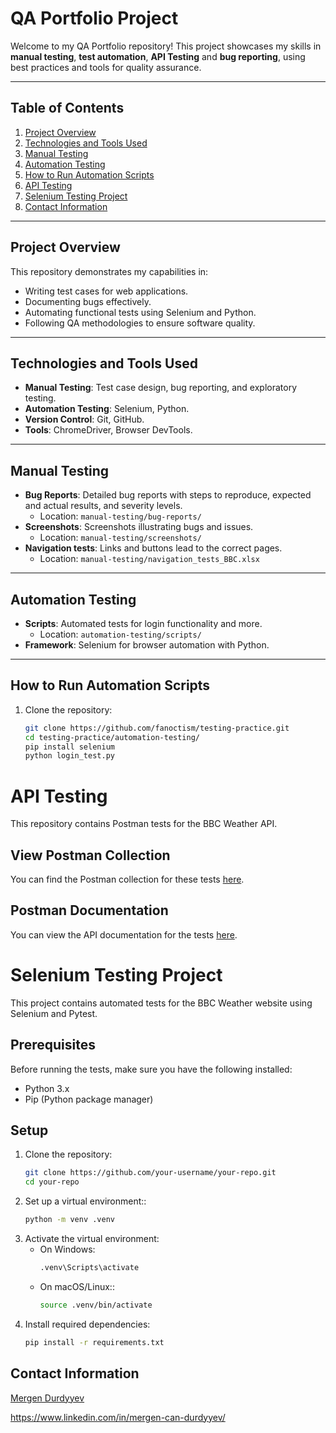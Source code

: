 # **QA Portfolio Project**

Welcome to my QA Portfolio repository! This project showcases my skills in **manual testing**, **test automation**, **API Testing** and **bug reporting**, using best practices and tools for quality assurance.

---

## **Table of Contents**
1. [Project Overview](#project-overview)
2. [Technologies and Tools Used](#technologies-and-tools-used)
3. [Manual Testing](#manual-testing)
4. [Automation Testing](#automation-testing)
5. [How to Run Automation Scripts](#how-to-run-automation-scripts)
6. [API Testing](#API-Testing)
7. [Selenium Testing Project](#Selenium-Testing-Project)
8. [Contact Information](#contact-information)

---

## **Project Overview**
This repository demonstrates my capabilities in:
- Writing test cases for web applications.
- Documenting bugs effectively.
- Automating functional tests using Selenium and Python.
- Following QA methodologies to ensure software quality.

---

## **Technologies and Tools Used**
- **Manual Testing**: Test case design, bug reporting, and exploratory testing.
- **Automation Testing**: Selenium, Python.
- **Version Control**: Git, GitHub.
- **Tools**: ChromeDriver, Browser DevTools.

---

## **Manual Testing**
- **Bug Reports**: Detailed bug reports with steps to reproduce, expected and actual results, and severity levels.  
  - Location: `manual-testing/bug-reports/`
- **Screenshots**: Screenshots illustrating bugs and issues.  
  - Location: `manual-testing/screenshots/`
- **Navigation tests**: Links and buttons lead to the correct pages.  
  - Location: `manual-testing/navigation_tests_BBC.xlsx`

---

## **Automation Testing**
- **Scripts**: Automated tests for login functionality and more.  
  - Location: `automation-testing/scripts/`
- **Framework**: Selenium for browser automation with Python.

---

## **How to Run Automation Scripts**
1. Clone the repository:  
   ```bash
   git clone https://github.com/fanoctism/testing-practice.git
   cd testing-practice/automation-testing/
   pip install selenium
   python login_test.py
   
# API Testing

This repository contains Postman tests for the BBC Weather API.

## View Postman Collection
You can find the Postman collection for these tests [here](/API%20Testing/BBC_Weather_API_Testing.postman_collection.json).

## Postman Documentation
You can view the API documentation for the tests [here](https://go.postman.co/mission-architect-24640010/workspace/api-testing/documentation/35342416-187bd2bf-07f3-4a5f-b086-5939b2f35b2b?entity=request-cf69d7f6-689e-4664-834a-38f41c031912).

# Selenium Testing Project
This project contains automated tests for the BBC Weather website using Selenium and Pytest.

## Prerequisites

Before running the tests, make sure you have the following installed:

- Python 3.x
- Pip (Python package manager)

## Setup
1. Clone the repository:
   ```bash
   git clone https://github.com/your-username/your-repo.git
   cd your-repo
2. Set up a virtual environment::
   ```bash
   python -m venv .venv
3. Activate the virtual environment:
   - On Windows:
      ```bash
      .venv\Scripts\activate
   - On macOS/Linux::
      ```bash
      source .venv/bin/activate
4. Install required dependencies:
   ```bash
   pip install -r requirements.txt

## Contact Information
[Mergen Durdyyev](mailto:mergen.d@gmail.com)

https://www.linkedin.com/in/mergen-can-durdyyev/